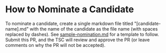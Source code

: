 # How to Nominate a Candidate

To nominate a candidate, create a single markdown file titled "[candidate-name].md" with the name of the candidate as the file name (with spaces replaced by dashes). See [sample-nomination.md](/elections/nominees/feb-2025-election/sample-nomination.md) for a template to follow. Submit this PR, and the TSC will review and approve the PR (or leave comments on why the PR will not be accepted).